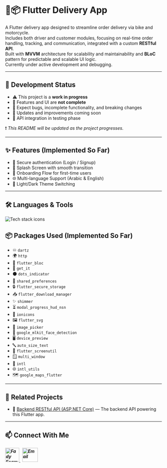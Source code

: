 # 🛵📦 Flutter Delivery App

A Flutter delivery app designed to streamline order delivery via bike and motorcycle.  
Includes both driver and customer modules, focusing on real-time order handling, tracking, and communication, integrated with a custom **RESTful API**.  
Built with **MVVM** architecture for scalability and maintainability and **BLoC** pattern for predictable and scalable UI logic.  
Currently under active development and debugging.  

---

## 🚧 Development Status

- ⚠️ This project is a **work in progress**  
- 🚫 Features and UI are **not complete**  
- 🐞 Expect bugs, incomplete functionality, and breaking changes  
- 🔄 Updates and improvements coming soon
- 🔧 API integration in testing phase

❗ *This README will be updated as the project progresses.*

---

## ✨ Features (Implemented So Far)

- 🔐 Secure authentication (Login / Signup)  
- 🚀 Splash Screen with smooth transition  
- 🎯 Onboarding Flow for first-time users  
- 🌐 Multi-language Support (Arabic & English)
- 🎨 Light/Dark Theme Switching


---

## 🛠️ Languages & Tools
<p align="left"> 
        <img src="https://skillicons.dev/icons?i=flutter,dart,postman,vscode,git,github" alt="Tech stack icons" />
</p

---

## 📦 Packages Used (Implemented So Far)

- ♾️ `dartz`
- 🌍 `http`
- 🔁 `flutter_bloc`
- 🧩 `get_it`
- ⚫ `dots_indicator`
- 💾 `shared_preferences`
- 🔒 `flutter_secure_storage`
- 📥 `flutter_download_manager`
- ✨ `shimmer`
- ⏳ `modal_progress_hud_nsn`
- 🧿 `ionicons`
- 🖼️ `flutter_svg`
- 📸 `image_picker`
- 🤖 `google_mlkit_face_detection`
- 🖥️ `device_preview`
- 🔤 `auto_size_text`
- 📱 `flutter_screenutil`
- 🪟 `multi_window`
- 📅 `intl`
- 🌐 `intl_utils`
- 🗺️ `google_maps_flutter`

---

## 🔗 Related Projects

- 🔧 [Backend RESTful API (ASP.NET Core)](https://github.com/Fady-Esam/delivery-api-aspnetcore) — The backend API powering this Flutter app.

---

## 📫 Connect With Me
<h5 align="left"> 
<a href="https://www.linkedin.com/in/fady-esam/" target="_blank"> 
  <img src="https://raw.githubusercontent.com/rahuldkjain/github-profile-readme-generator/master/src/images/icons/Social/linked-in-alt.svg" alt="Fady Esam" height="45" width="45" /> 
  </a> 
   &nbsp;
  <a href="mailto:fady.esam.0101@gmail.com" target="_blank"> 
    <img src="https://cdn-icons-png.flaticon.com/512/732/732200.png" alt="Email" height="45" width="50" /> 
</a> 
</h5>



